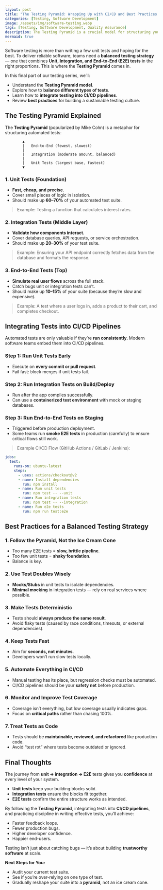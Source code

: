 ```yaml
---
layout: post
title: "The Testing Pyramid: Wrapping Up with CI/CD and Best Practices - Part 5"
categories: [Testing, Software Development]
image: /assets/img/software-testing.webp
tags: [Testing, Software Development, Quality Assurance]
description: The Testing Pyramid is a crucial model for structuring your automated tests effectively. This guide explores how to balance unit, integration, and end-to-end tests, integrate them into CI/CD pipelines, and follow best practices for a sustainable testing strategy.
mermaid: true
---
```


Software testing is more than writing a few unit tests and hoping for the best. To deliver reliable software, teams need a **balanced testing strategy** — one that combines **Unit, Integration, and End-to-End (E2E) tests** in the right proportions. This is where the **Testing Pyramid** comes in.

In this final part of our testing series, we’ll:

* Understand the **Testing Pyramid model**.
* Explore how to **balance different types of tests**.
* Learn how to **integrate testing into CI/CD pipelines**.
* Review **best practices** for building a sustainable testing culture.


## The Testing Pyramid Explained

The **Testing Pyramid** (popularized by Mike Cohn) is a metaphor for structuring automated tests:

```
        ▲
        |   End-to-End (fewest, slowest)
        |
        |   Integration (moderate amount, balanced)
        |
        |   Unit Tests (largest base, fastest)
        ▼
```


### 1. Unit Tests (Foundation)

* **Fast, cheap, and precise**.
* Cover small pieces of logic in isolation.
* Should make up **60–70%** of your automated test suite.

> Example: Testing a function that calculates interest rates.


### 2. Integration Tests (Middle Layer)

* **Validate how components interact**.
* Cover database queries, API requests, or service orchestration.
* Should make up **20–30%** of your test suite.

> Example: Ensuring your API endpoint correctly fetches data from the database and formats the response.


### 3. End-to-End Tests (Top)

* **Simulate real user flows** across the full stack.
* Catch bugs unit or integration tests can’t.
* Should make up **10–15%** of your suite (because they’re slow and expensive).

> Example: A test where a user logs in, adds a product to their cart, and completes checkout.


## Integrating Tests into CI/CD Pipelines

Automated tests are only valuable if they’re **run consistently**. Modern software teams embed them into CI/CD pipelines.

### Step 1: Run Unit Tests Early

* Execute on **every commit or pull request**.
* Fail fast: block merges if unit tests fail.

### Step 2: Run Integration Tests on Build/Deploy

* Run after the app compiles successfully.
* Can use a **containerized test environment** with mock or staging databases.

### Step 3: Run End-to-End Tests on Staging

* Triggered before production deployment.
* Some teams run **smoke E2E tests** in production (carefully) to ensure critical flows still work.

> Example CI/CD Flow (GitHub Actions / GitLab / Jenkins):

```yaml
jobs:
  test:
    runs-on: ubuntu-latest
    steps:
      - uses: actions/checkout@v2
      - name: Install dependencies
        run: npm install
      - name: Run unit tests
        run: npm test -- --unit
      - name: Run integration tests
        run: npm test -- --integration
      - name: Run e2e tests
        run: npm run test:e2e
```


## Best Practices for a Balanced Testing Strategy

### 1. Follow the Pyramid, Not the Ice Cream Cone 

* Too many E2E tests = **slow, brittle pipeline**.
* Too few unit tests = **shaky foundation**.
* Balance is key.

### 2. Use Test Doubles Wisely

* **Mocks/Stubs** in unit tests to isolate dependencies.
* **Minimal mocking** in integration tests — rely on real services where possible.

### 3. Make Tests Deterministic

* Tests should **always produce the same result**.
* Avoid flaky tests (caused by race conditions, timeouts, or external dependencies).

### 4. Keep Tests Fast

* Aim for **seconds, not minutes**.
* Developers won’t run slow tests locally.

### 5. Automate Everything in CI/CD

* Manual testing has its place, but regression checks must be automated.
* CI/CD pipelines should be your **safety net** before production.

### 6. Monitor and Improve Test Coverage

* Coverage isn’t everything, but low coverage usually indicates gaps.
* Focus on **critical paths** rather than chasing 100%.

### 7. Treat Tests as Code

* Tests should be **maintainable, reviewed, and refactored** like production code.
* Avoid “test rot” where tests become outdated or ignored.


## Final Thoughts

The journey from **unit → integration → E2E** tests gives you **confidence** at every level of your system.

* **Unit tests** keep your building blocks solid.
* **Integration tests** ensure the blocks fit together.
* **E2E tests** confirm the entire structure works as intended.

By following the **Testing Pyramid**, integrating tests into **CI/CD pipelines**, and practicing discipline in writing effective tests, you’ll achieve:

* Faster feedback loops.
* Fewer production bugs.
* Higher developer confidence.
* Happier end-users.

Testing isn’t just about catching bugs — it’s about building **trustworthy software** at scale.


**Next Steps for You:**

* Audit your current test suite.
* See if you’re over-relying on one type of test.
* Gradually reshape your suite into a **pyramid**, not an ice cream cone.

